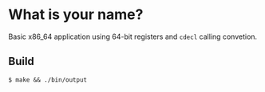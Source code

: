 # What is your name?

Basic x86_64 application using 64-bit registers and `cdecl` calling convetion.

## Build
```
$ make && ./bin/output
```